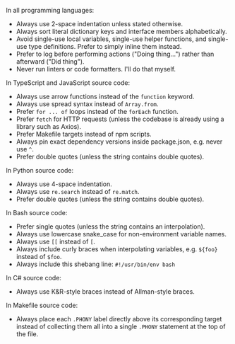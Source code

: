 In all programming languages:

- Always use 2-space indentation unless stated otherwise.
- Always sort literal dictionary keys and interface members alphabetically.
- Avoid single-use local variables, single-use helper functions, and single-use type definitions. Prefer to simply inline them instead.
- Prefer to log before performing actions ("Doing thing...") rather than afterward ("Did thing").
- Never run linters or code formatters. I'll do that myself.

In TypeScript and JavaScript source code:

- Always use arrow functions instead of the `function` keyword.
- Always use spread syntax instead of `Array.from`.
- Prefer `for ... of` loops instead of the `forEach` function.
- Prefer `fetch` for HTTP requests (unless the codebase is already using a library such as Axios).
- Prefer Makefile targets instead of npm scripts.
- Always pin exact dependency versions inside package.json, e.g. never use `^`.
- Prefer double quotes (unless the string contains double quotes).

In Python source code:

- Always use 4-space indentation.
- Always use `re.search` instead of `re.match`.
- Prefer double quotes (unless the string contains double quotes).

In Bash source code:

- Prefer single quotes (unless the string contains an interpolation).
- Always use lowercase snake_case for non-environment variable names.
- Always use `[[` instead of `[`.
- Always include curly braces when interpolating variables, e.g. `${foo}` instead of `$foo`.
- Always include this shebang line: `#!/usr/bin/env bash`

In C# source code:

- Always use K&R-style braces instead of Allman-style braces.

In Makefile source code:

- Always place each `.PHONY` label directly above its corresponding target instead of collecting them all into a single `.PHONY` statement at the top of the file.
